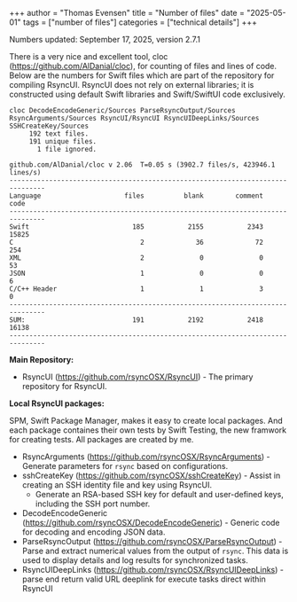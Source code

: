 +++
author = "Thomas Evensen"
title = "Number of files"
date = "2025-05-01"
tags = ["number of files"]
categories = ["technical details"]
+++

Numbers updated: September 17, 2025, version 2.7.1

There is a very nice and excellent tool, cloc (https://github.com/AlDanial/cloc), for counting of files and lines of code. Below are the numbers for Swift files which are part of the repository for compiling RsyncUI. RsyncUI does not rely on external libraries; it is constructed using default Swift libraries and Swift/SwiftUI code exclusively.

```
cloc DecodeEncodeGeneric/Sources ParseRsyncOutput/Sources RsyncArguments/Sources RsyncUI/RsyncUI RsyncUIDeepLinks/Sources SSHCreateKey/Sources
     192 text files.
     191 unique files.                                          
       1 file ignored.

github.com/AlDanial/cloc v 2.06  T=0.05 s (3902.7 files/s, 423946.1 lines/s)
-------------------------------------------------------------------------------
Language                     files          blank        comment           code
-------------------------------------------------------------------------------
Swift                          185           2155           2343          15825
C                                2             36             72            254
XML                              2              0              0             53
JSON                             1              0              0              6
C/C++ Header                     1              1              3              0
-------------------------------------------------------------------------------
SUM:                           191           2192           2418          16138
-------------------------------------------------------------------------------
```

**Main Repository:**

- RsyncUI (https://github.com/rsyncOSX/RsyncUI) - The primary repository for RsyncUI.

**Local RsyncUI packages:**

SPM, Swift Package Manager, makes it easy to create local packages. And each package containes their own tests by Swift Testing, the new framwork for creating tests. All packages are created by me.

- RsyncArguments (https://github.com/rsyncOSX/RsyncArguments) - Generate parameters for `rsync` based on configurations.
- sshCreateKey (https://github.com/rsyncOSX/sshCreateKey) - Assist in creating an SSH identity file and key using RsyncUI.
	- Generate an RSA-based SSH key for default and user-defined keys, including the SSH port number.
- DecodeEncodeGeneric (https://github.com/rsyncOSX/DecodeEncodeGeneric) - Generic code for decoding and encoding JSON data.
- ParseRsyncOutput (https://github.com/rsyncOSX/ParseRsyncOutput) - Parse and extract numerical values from the output of `rsync`. This data is used to display details and log results for synchronized tasks.
- RsyncUIDeepLinks (https://github.com/rsyncOSX/RsyncUIDeepLinks) - parse end return valid URL deeplink for execute tasks direct within RsyncUI
